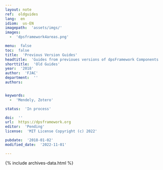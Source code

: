```yaml
---
layout: note
ref:  oldguides
lang:  en
idiom:  us-EN
imagepath:  'assets/imgs/'
images:
  -  'dpsframework4areas.png'

menu:  false
toc:  false
title:  'Previous Version Guides'
headtitle:  'Guides from previoues versions of dpsFramework Components'
shorttitle:  'Old Guides'
year:  '2018'
author:  'FJAC'
department:  ''
authors:


keywords:
  -  'Mendely, Zotero'

status:  'In process'

doi:  ''
url:  https://dpsframework.org
editor:  'Pending'
license:  'MIT License Copyright (c) 2022'

pubdate:  '2018-01-02'
modified_date:  '2022-11-01'

---
```



{% include archives-data.html %}


